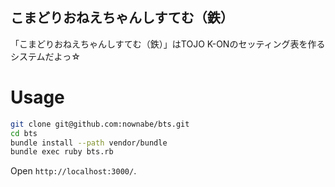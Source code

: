こまどりおねえちゃんしすてむ（鉄）
----

「こまどりおねえちゃんしすてむ（鉄）」はTOJO K-ONのセッティング表を作るシステムだよっ☆

# Usage

```bash
git clone git@github.com:nownabe/bts.git
cd bts
bundle install --path vendor/bundle
bundle exec ruby bts.rb
```

Open `http://localhost:3000/`.
